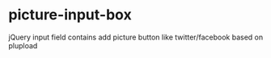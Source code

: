 picture-input-box
=================

jQuery input field contains add picture button like twitter/facebook based on plupload
